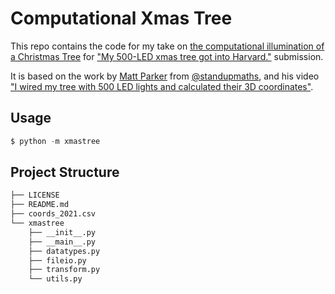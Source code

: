 # Computational Xmas Tree

This repo contains the code for my take on [the computational illumination of a Christmas Tree](https://github.com/GSD6338/XmasTree) for ["My 500-LED xmas tree got into Harvard."](https://www.youtube.com/watch?v=WuMRJf6B5Q4) submission.

It is based on the work by [Matt Parker](https://www.youtube.com/channel/UCSju5G2aFaWMqn-_0YBtq5A) from [@standupmaths](https://github.com/standupmaths/), and his video ["I wired my tree with 500 LED lights and calculated their 3D coordinates"](https://www.youtube.com/watch?v=TvlpIojusBE).

## Usage

```s
$ python -m xmastree
```

## Project Structure

```s
├── LICENSE
├── README.md
├── coords_2021.csv
└── xmastree
    ├── __init__.py
    ├── __main__.py
    ├── datatypes.py
    ├── fileio.py
    ├── transform.py
    └── utils.py
```
